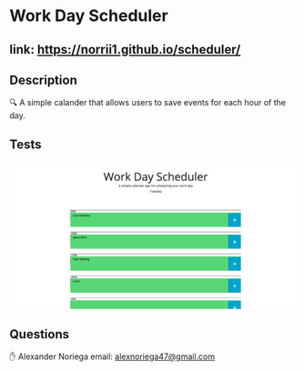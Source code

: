 
  # Work Day Scheduler
  ## link: https://norrii1.github.io/scheduler/
## Description
🔍  A simple calander that allows users to save events for each hour of the day. 
## Tests
![test](Assets/schedule.png)
## Questions
✋ 
Alexander Noriega
email: alexnoriega47@gmail.com

    